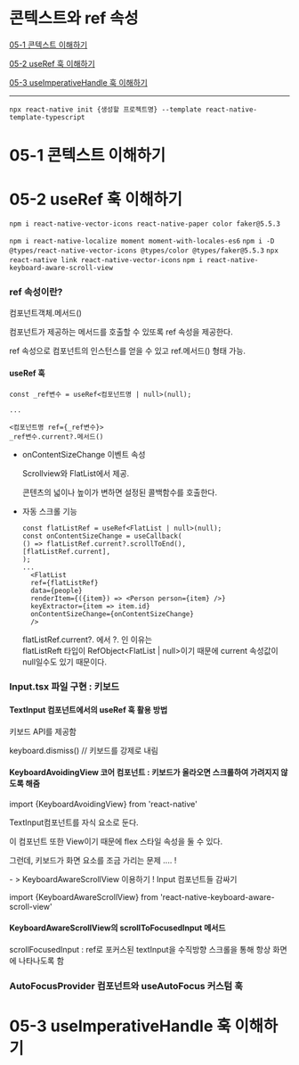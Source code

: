 # 콘텍스트와 ref 속성

[05-1 콘텍스트 이해하기](#05-1-콘텍스트-이해하기)

[05-2 useRef 훅 이해하기](#05-2-useref-훅-이해하기)

[05-3 useImperativeHandle 훅 이해하기](#05-3-useimperativehandle-훅-이해하기)

---

`npx react-native init {생성할 프로젝트명} --template react-native-template-typescript`

# 05-1 콘텍스트 이해하기

# 05-2 useRef 훅 이해하기

`npm i react-native-vector-icons react-native-paper color faker@5.5.3`

<!-- react-native-appearance 설치하지 않음 -->

`npm i react-native-localize moment moment-with-locales-es6`
`npm i -D @types/react-native-vector-icons @types/color @types/faker@5.5.3`
`npx react-native link react-native-vector-icons`
`npm i react-native-keyboard-aware-scroll-view`

### ref 속성이란?

컴포넌트객체.메서드()

컴포넌트가 제공하는 메서드를 호출할 수 있또록 ref 속성을 제공한다.

ref 속성으로 컴포넌트의 인스턴스를 얻을 수 있고 ref.메서드() 형태 가능.

#### useRef 훅

```
const _ref변수 = useRef<컴포넌트명 | null>(null);

...

<컴포넌트명 ref={_ref변수}>
_ref변수.current?.메서드()
```

- onContentSizeChange 이벤트 속성

  Scrollview와 FlatList에서 제공.

  콘텐츠의 넓이나 높이가 변하면 설정된 콜백함수를 호출한다.

* 자동 스크롤 기능

  ```
  const flatListRef = useRef<FlatList | null>(null);
  const onContentSizeChange = useCallback(
  () => flatListRef.current?.scrollToEnd(),
  [flatListRef.current],
  );
  ...
    <FlatList
    ref={flatListRef}
    data={people}
    renderItem={({item}) => <Person person={item} />}
    keyExtractor={item => item.id}
    onContentSizeChange={onContentSizeChange}
    />
  ```

  flatListRef.current?. 에서 ?. 인 이유는<br/>
  flatListReft 타입이 RefObject<FlatList | null>이기 때문에 current 속성값이 null일수도 있기 때문이다.

### Input.tsx 파일 구현 : 키보드

#### TextInput 컴포넌트에서의 useRef 훅 활용 방법

키보드 API를 제공함

keyboard.dismiss() // 키보드를 강제로 내림

#### KeyboardAvoidingView 코어 컴포넌트 : 키보드가 올라오면 스크롤하여 가려지지 않도록 해줌

import {KeyboardAvoidingView} from 'react-native'

TextInput컴포넌트를 자식 요소로 둔다.

이 컴포넌트 또한 View이기 때문에 flex 스타일 속성을 둘 수 있다.

그런데, 키보드가 화면 요소를 조금 가리는 문제 .... !

\- > KeyboardAwareScrollView 이용하기 ! Input 컴포넌트들 감싸기

import {KeyboardAwareScrollView} from 'react-native-keyboard-aware-scroll-view'

#### KeyboardAwareScrollView의 scrollToFocusedInput 메서드

scrollFocusedInput : ref로 포커스된 textInput을 수직방향 스크롤을 통해 항상 화면에 나타나도록 함

### AutoFocusProvider 컴포넌트와 useAutoFocus 커스텀 훅

<!-- -->

# 05-3 useImperativeHandle 훅 이해하기
